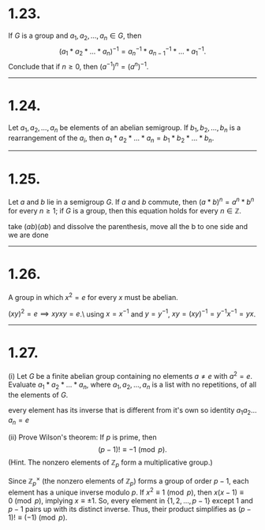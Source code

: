 
# 1.23.
If $G$ is a group and $a_1, a_2, \dots, a_n \in G$, then
$$(a_1 * a_2 * \dots * a_n)^{-1} = a_n^{-1} * a_{n-1}^{-1} * \dots * a_1^{-1}.$$
Conclude that if $n \ge 0$, then $(a^{-1})^n = (a^n)^{-1}$.


---

# 1.24.
 Let $a_1, a_2, \dots, a_n$ be elements of an abelian semigroup. If $b_1, b_2, \dots, b_n$ is a rearrangement of the $a_i$, then $a_1 * a_2 * \dots * a_n = b_1 * b_2 * \dots * b_n$.
 
 
 ---
# 1.25.
 Let $a$ and $b$ lie in a semigroup $G$. If $a$ and $b$ commute, then $(a * b)^n = a^n * b^n$ for every $n \ge 1$; if $G$ is a group, then this equation holds for every $n \in \mathbb{Z}$.

take $(ab)(ab)$ and dissolve the parenthesis, move all the b to one side and we are done

---
# 1.26.
 A group in which $x^2 = e$ for every $x$ must be abelian.

$(xy)^2 = e \implies xyxy = e$.\\
using $x = x^{-1}$ and $y = y^{-1}$,
$xy = (xy)^{-1} = y^{-1} x^{-1} = yx$.

---
# 1.27.
 (i) Let $G$ be a finite abelian group containing no elements $a \ne e$ with $a^2 = e$. Evaluate $a_1 * a_2 * \dots * a_n$, where $a_1, a_2, \dots, a_n$ is a list with no repetitions, of all the elements of $G$.
 
 every element has its inverse that is different from it's own
so identity
$a_1 a_2 \dots a_n = e$

 (ii) Prove Wilson's theorem: If $p$ is prime, then
$$(p - 1)! \equiv -1 \pmod{p}.$$
 (Hint. The nonzero elements of $\mathbb{Z}_p$ form a multiplicative group.)
 
 Since $\mathbb{Z}_p^\times$ (the nonzero elements of $\mathbb{Z}_p$) forms a group of order $p-1$, each element has a unique inverse modulo $p$. If $x^2 \equiv 1 \pmod{p}$, then $x(x-1) \equiv 0 \pmod{p}$, implying $x \equiv \pm 1$. So, every element in $\{1, 2, \dots, p-1\}$ except $1$ and $p-1$ pairs up with its distinct inverse.
Thus, their product simplifies as
$(p-1)! \equiv (-1) \pmod{p}$.